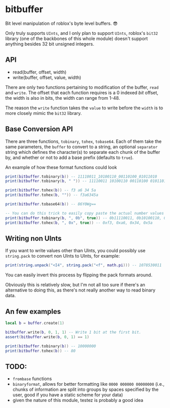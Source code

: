 # bitbuffer
Bit level manipulation of roblox's byte level buffers. :sunglasses:

Only truly supports `UInts`, and I only plan to support `UInts`, roblox's `bit32` library (one of the backbones of this whole module) doesn't support anything besides 32 bit unsigned integers.

## API

- read(buffer, offset, width)
- write(buffer, offset, value, width)

There are only two functions pertaining to modification of the buffer, `read` and `write`.
The offset that each function requires is a 0 indexed *bit* offset, the width is also in bits, the width can range from 1-48.

The reason the `write` function takes the `value` to write before the `width` is to more closely mimic the `bit32` library.

## Base Conversion API

There are three functions, `tobinary`, `tohex`, `tobase64`. Each of them take the same parameters, the `buffer` to convert to a string, an optional `separator` string which defines the character(s) to separate each chunk of the buffer by, and whether or not to add a base prefix (defaults to `true`).

An example of how these format functions could look
```lua
print(bitbuffer.tobinary(b)) -- 11110011_10100110_00110100_01011010
print(bitbuffer.tobinary(b, " ")) -- 11110011 10100110 00110100 01011010

print(bitbuffer.tohex(b)) -- f3 a6 34 5a
print(bitbuffer.tohex(b, "")) -- f3a6345a

print(bitbuffer.tobase64(b)) -- 86Y0Wg==

-- You can do this trick to easily copy paste the actual number values for debugging.
print(bitbuffer.tobinary(b, ", 0b", true)) -- 0b11110011, 0b10100110, 0b00110100, 0b01011010
print(bitbuffer.tohex(b, ", 0x", true)) -- 0xf3, 0xa6, 0x34, 0x5a
```

## Writing non UInts

If you want to write values other than UInts, you could possibly use `string.pack` to convert non UInts to UInts, for example:
```lua
print(string.unpack("<I4", string.pack("<f", math.pi))) -- 1078530011
```
You can easily invert this process by flipping the pack formats around.

Obviously this is relatively slow, but I'm not all too sure if there's an alternative to doing this, as there's not really another way to read binary data.

## An few examples
```lua
local b = buffer.create(1)

bitbuffer.write(b, 0, 1, 1) -- Write 1 bit at the first bit.
assert(bitbuffer.write(b, 0, 1) == 1)

print(bitbuffer.tobinary(b)) -- 10000000
print(bitbuffer.tohex(b)) -- 80
```

## TODO:
- `frombase` functions
- `binaryformat`, allows for better formatting like `0000 000000 00000000` (i.e., chunks of information are split into groups by spaces specified by the user, good if you have a static scheme for your data)
- given the nature of this module, testez is probably a good idea
